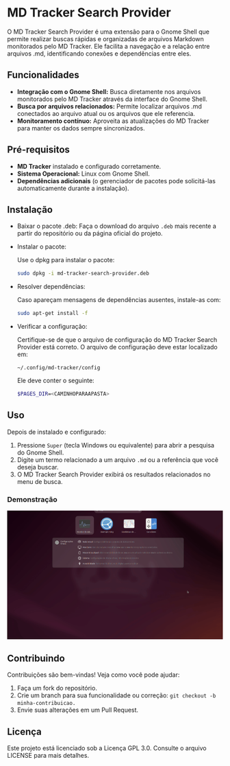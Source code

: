 # MD Tracker Search Provider
O MD Tracker Search Provider é uma extensão para o Gnome Shell que permite realizar buscas rápidas e organizadas de arquivos Markdown monitorados pelo MD Tracker. Ele facilita a navegação e a relação entre arquivos .md, identificando conexões e dependências entre eles.

## Funcionalidades
* **Integração com o Gnome Shell:** Busca diretamente nos arquivos monitorados pelo MD Tracker através da interface do Gnome Shell.
* **Busca por arquivos relacionados:** Permite localizar arquivos .md conectados ao arquivo atual ou os arquivos que ele referencia.
* **Monitoramento contínuo:** Aproveita as atualizações do MD Tracker para manter os dados sempre sincronizados.

## Pré-requisitos
* **MD Tracker** instalado e configurado corretamente.
* **Sistema Operacional:** Linux com Gnome Shell.
* **Dependências adicionais** (o gerenciador de pacotes pode solicitá-las automaticamente durante a instalação).

## Instalação
* Baixar o pacote .deb:
  Faça o download do arquivo `.deb` mais recente a partir do repositório ou da página oficial do projeto.

* Instalar o pacote:

  Use o dpkg para instalar o pacote:

  ```bash
  sudo dpkg -i md-tracker-search-provider.deb
  ```

* Resolver dependências:

  Caso apareçam mensagens de dependências ausentes, instale-as com:

  ```bash
  sudo apt-get install -f
  ```
  
* Verificar a configuração:

  Certifique-se de que o arquivo de configuração do MD Tracker Search Provider está correto. O arquivo de configuração deve estar localizado em:
  ```
  ~/.config/md-tracker/config
  ```
  Ele deve conter o seguinte:
  ```bash
  $PAGES_DIR=<CAMINHOPARAAPASTA>
  ```

## Uso
Depois de instalado e configurado:

1. Pressione `Super` (tecla Windows ou equivalente) para abrir a pesquisa do Gnome Shell.
2. Digite um termo relacionado a um arquivo `.md` ou a referência que você deseja buscar.
3. O MD Tracker Search Provider exibirá os resultados relacionados no menu de busca.

### Demonstração

![Demonstração do Programa](./assets/md-tracker-search-provider.gif)

## Contribuindo
Contribuições são bem-vindas! Veja como você pode ajudar:

1. Faça um fork do repositório.
2. Crie um branch para sua funcionalidade ou correção: `git checkout -b minha-contribuicao.`
3. Envie suas alterações em um Pull Request.

## Licença
Este projeto está licenciado sob a Licença GPL 3.0. Consulte o arquivo LICENSE para mais detalhes.
